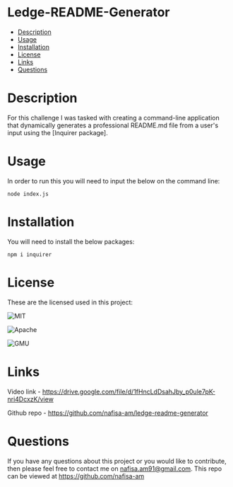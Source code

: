 # Ledge-README-Generator

  * [Description](#description)
  * [Usage](#usage)
  * [Installation](#installation)
  * [License](#license)
  * [Links](#links)
  * [Questions](#questions)
  


# Description 
For this challenge I was tasked with creating a command-line application that dynamically generates a professional README.md file from a user's input using the [Inquirer package]. 

# Usage 

In order to run this you will need to input the below on the command line:

``` 
node index.js
 ```

# Installation 

You will need to install the below packages:

```
npm i inquirer
```

# License

These are the licensed used in this project:

![MIT](https://img.shields.io/badge/License-MIT-yellow.svg)

![Apache](https://img.shields.io/badge/License-Apache_2.0-blue.svg)

![GMU](https://img.shields.io/badge/License-GPLv3-blue.svg)

# Links

 Video link - https://drive.google.com/file/d/1fHncLdDsahJby_p0ule7pK-nri4DcxzK/view

 Github repo - https://github.com/nafisa-am/ledge-readme-generator
 

# Questions

If you have any questions about this project or you would like to contribute, then please feel free to contact me on nafisa.am91@gmail.com.
  This repo can be viewed at https://github.com/nafisa-am